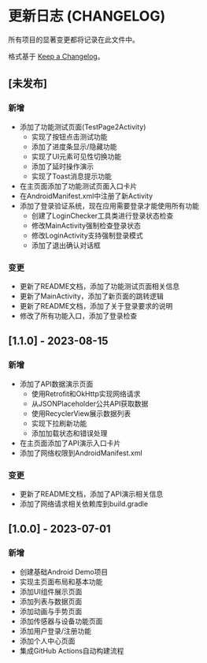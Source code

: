 # 更新日志 (CHANGELOG)

所有项目的显著变更都将记录在此文件中。

格式基于 [Keep a Changelog](https://keepachangelog.com/zh-CN/1.0.0/)。

## [未发布]

### 新增
- 添加了功能测试页面(TestPage2Activity)
  - 实现了按钮点击测试功能
  - 添加了进度条显示/隐藏功能
  - 实现了UI元素可见性切换功能
  - 添加了延时操作演示
  - 实现了Toast消息提示功能
- 在主页面添加了功能测试页面入口卡片
- 在AndroidManifest.xml中注册了新Activity
- 添加了登录验证系统，现在应用需要登录才能使用所有功能
  - 创建了LoginChecker工具类进行登录状态检查
  - 修改MainActivity强制检查登录状态
  - 修改LoginActivity支持强制登录模式
  - 添加了退出确认对话框

### 变更
- 更新了README文档，添加了功能测试页面相关信息
- 更新了MainActivity，添加了新页面的跳转逻辑
- 更新了README文档，添加了关于登录要求的说明
- 修改了所有功能入口，添加了登录检查

## [1.1.0] - 2023-08-15

### 新增
- 添加了API数据演示页面
  - 使用Retrofit和OkHttp实现网络请求
  - 从JSONPlaceholder公共API获取数据
  - 使用RecyclerView展示数据列表
  - 实现下拉刷新功能
  - 添加加载状态和错误处理
- 在主页面添加了API演示入口卡片
- 添加了网络权限到AndroidManifest.xml

### 变更
- 更新了README文档，添加了API演示相关信息
- 添加了网络请求相关依赖库到build.gradle

## [1.0.0] - 2023-07-01

### 新增
- 创建基础Android Demo项目
- 实现主页面布局和基本功能
- 添加UI组件展示页面
- 添加列表与数据页面
- 添加动画与手势页面
- 添加传感器与设备功能页面
- 添加用户登录/注册功能
- 添加个人中心页面
- 集成GitHub Actions自动构建流程 